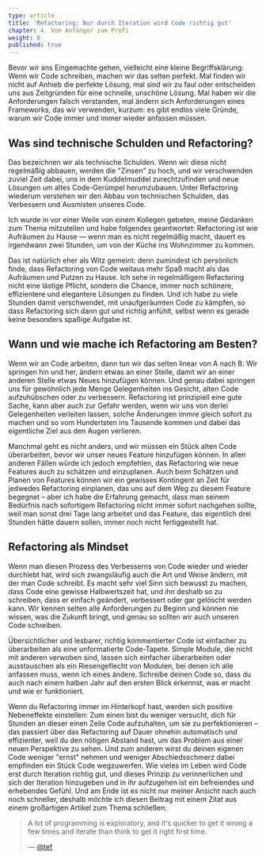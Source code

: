 ```yaml
---
type: article
title: 'Refactoring: Nur durch Iteration wird Code richtig gut'
chapter: 4. Vom Anfänger zum Profi
weight: 0
published: true
---
```


Bevor wir ans Eingemachte gehen, vielleicht eine kleine Begriffsklärung: Wenn wir Code schreiben, machen wir das selten perfekt. Mal finden wir nicht auf Anhieb die perfekte Lösung, mal sind wir zu faul oder entscheiden uns aus Zeitgründen für eine schnelle, unschöne Lösung. Mal haben wir die Anforderungen falsch verstanden, mal ändern sich Anforderungen eines Frameworks, das wir verwenden, kurzum: es gibt endlos viele Gründe, warum wir Code immer und immer wieder anfassen müssen.

## Was sind technische Schulden und Refactoring?

Das bezeichnen wir als technische Schulden. Wenn wir diese nicht regelmäßig abbauen, werden die "Zinsen" zu hoch, und wir verschwenden zuviel Zeit dabei, uns in dem Kuddelmuddel zurechtzufinden und neue Lösungen um altes Code-Gerümpel herumzubauen. Unter Refactoring wiederum verstehen wir den Abbau von technischen Schulden, das Verbessern und Ausmisten unseres Code.

Ich wurde in vor einer Weile von einem Kollegen gebeten, meine Gedanken zum Thema mitzuteilen und habe folgendes geantwortet: Refactoring ist wie Aufräumen zu Hause — wenn man es nicht regelmäßig macht, dauert es irgendwann zwei Stunden, um von der Küche ins Wohnzimmer zu kommen.

Das ist natürlich eher als Witz gemeint: denn zumindest ich persönlich finde, dass Refactoring von Code weitaus mehr Spaß macht als das Aufräumen und Putzen zu Hause. Ich sehe in regelmäßigem Refactoring nicht eine lästige Pflicht, sondern die Chance, immer noch schönere, effizientere und elegantere Lösungen zu finden. Und ich habe zu viele Stunden damit verschwendet, mit unaufgeräumten Code zu kämpfen, so dass Refactoring sich dann gut und richtig anfühlt, selbst wenn es gerade keine besonders spaßige Aufgabe ist.

## Wann und wie mache ich Refactoring am Besten?

Wenn wir an Code arbeiten, dann tun wir das selten linear von A nach B. Wir springen hin und her, ändern etwas an einer Stelle, damit wir an einer anderen Stelle etwas Neues hinzufügen können. Und genau dabei springen uns für gewöhnlich jede Menge Gelegenheiten ins Gesicht, alten Code aufzuhübschen oder zu verbessern. Refactoring ist prinzipiell eine gute Sache, kann aber auch zur Gefahr werden, wenn wir uns von derlei Gelegenheiten verleiten lassen, solche Änderungen immre gleich sofort zu machen und so vom Hundertsten ins Tausende kommen und dabei das eigentliche Ziel aus den Augen verlieren.

Manchmal geht es nicht anders, und wir müssen ein Stück alten Code überarbeiten, bevor wir unser neues Feature hinzufügen können. In allen anderen Fällen würde ich jedoch empfehlen, das Refactoring wie neue Features auch zu schätzen und einzuplanen. Auch beim Schätzen und Planen von Features können wir ein gewisses Kontingent an Zeit für jedwedes Refactoring einplanen, das uns auf dem Weg zu diesem Feature begegnet – aber ich habe die Erfahrung gemacht, dass man seinem Bedürfnis nach sofortigem Refactoring nicht immer sofort nachgehen sollte, weil man sonst drei Tage lang arbeitet und das Feature, das eigentlich drei Stunden hätte dauern sollen, immer noch nicht fertiggestellt hat.

## Refactoring als Mindset

Wenn man diesen Prozess des Verbesserns von Code wieder und wieder durchlebt hat, wird sich zwangsläufig auch die Art und Weise ändern, mit der man Code schreibt. Es macht sehr viel Sinn sich bewusst zu machen, dass Code eine gewisse Halbwertszeit hat, und ihn deshalb so zu schreiben, dass er einfach geändert, verbessert oder gar gelöscht werden kann. Wir kennen selten alle Anforderungen zu Beginn und können nie wissen, was die Zukunft bringt, und genau so sollten wir auch unseren Code schreiben.

Übersichtlicher und lesbarer, richtig kommentierter Code ist einfacher zu überarbeiten als eine unformatierte Code-Tapete. Simple Module, die nicht mit anderen verwoben sind, lassen sich einfacher überarbeiten oder ausstauschen als ein Riesengeflecht von Modulen, bei denen ich alle anfassen muss, wenn ich eines ändere. Schreibe deinen Code so, dass du auch nach einem halben Jahr auf den ersten Blick erkennst, was er macht und wie er funktioniert.

Wenn du Refactoring immer im Hinterkopf hast, werden sich positive Nebeneffekte einstellen: Zum einen bist du weniger versucht, dich für Stunden an dieser einen Zeile Code aufzuhalten, um sie zu perfektionieren – das passiert über das Refactoring auf Dauer ohnehin automatisch und effizienter, weil du den nötigen Abstand hast, um das Problem aus einer neuen Perspektive zu sehen. Und zum anderen wirst du deinen eigenen Code weniger "ernst" nehmen und weniger Abschiedsschmerz dabei empfinden ein Stück Code wegzuwerfen. Wie vieles im Leben wird Code erst durch Iteration richtig gut, und dieses Prinzip zu verinnerlichen und sich der Iteration hinzugeben und in ihr aufzugehen ist ein befreiendes und erhebendes Gefühl. Und am Ende ist es nicht nur meiner Ansicht nach auch noch schneller, deshalb möchte ich diesen Beitrag mit einem Zitat aus einem großartigen Artikel zum Thema schließen:

<blockquote data-lang="en"><p lang="en" dir="ltr">A lot of programming is exploratory, and it's quicker to get it wrong a few times and iterate than think to get it right first time.</p>&mdash;  <a href="https://programmingisterrible.com/post/139222674273/write-code-that-is-easy-to-delete-not-easy-to">@tef</a></blockquote>
